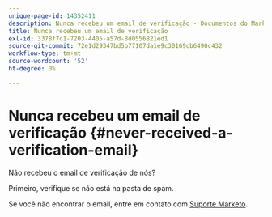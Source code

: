 ```yaml
---
unique-page-id: 14352411
description: Nunca recebeu um email de verificação - Documentos do Marketo - Documentação do produto
title: Nunca recebeu um email de verificação
exl-id: 3378f7c1-7203-4405-a57d-8d0556821ed1
source-git-commit: 72e1d29347bd5b77107da1e9c30169cb6490c432
workflow-type: tm+mt
source-wordcount: '52'
ht-degree: 0%

---
```


# Nunca recebeu um email de verificação {#never-received-a-verification-email}

Não recebeu o email de verificação de nós?

Primeiro, verifique se não está na pasta de spam.

Se você não encontrar o email, entre em contato com [Suporte Marketo](https://nation.marketo.com/t5/Support/ct-p/Support).
